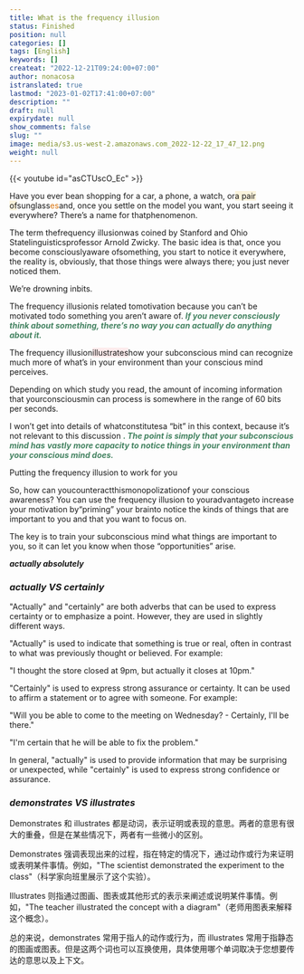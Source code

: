 ```yaml
---
title: What is the frequency illusion
status: Finished
position: null
categories: []
tags: [English]
keywords: []
createat: "2022-12-21T09:24:00+07:00"
author: nonacosa
istranslated: true
lastmod: "2023-01-02T17:41:00+07:00"
description: ""
draft: null
expirydate: null
show_comments: false
slug: ""
image: media/s3.us-west-2.amazonaws.com_2022-12-22_17_47_12.png
weight: null
---
```


{{< youtube id="asCTUscO_Ec" >}}

Have you ever bean shopping for a car, a phone, a watch, or<span style="background-color: rgba(251, 243, 219, 1);">a pair of</span>sunglass<span style="color: rgba(217, 115, 13, 1);">es</span>and, once you settle on the model you want, you start seeing it everywhere? There’s a name for thatphenomenon.

The term thefrequency illusionwas coined by Stanford and Ohio Statelinguisticsprofessor Arnold Zwicky. The basic idea is that, once you become consciouslyaware ofsomething, you start to notice it everywhere, the reality is, obviously, that those things were always there; you just never noticed them.

<!--more-->We’re drowning inbits.

The frequency illusionis related tomotivation because you can’t be motivated todo something you aren’t aware of.<span style="color: rgba(68, 131, 97, 1);"> **_If you never consciously think about something, there’s no way you can actually do anything about it._** </span>

The frequency illusion<span style="background-color: rgba(253, 235, 236, 1);">illustrates</span>how your subconscious mind can recognize much more of what’s in your environment than your conscious mind perceives.

Depending on which study you read, the amount of incoming information that yourconsciousmin can process is somewhere in the range of 60 bits per seconds.

I won’t get into details of whatconstitutesa “bit” in this context, because it’s not relevant to this discussion<span style="color: rgba(68, 131, 97, 1);"> **_. The point is simply that your subconscious mind has_** </span><span style="color: rgba(68, 131, 97, 1);"> **_vastly_** </span><span style="color: rgba(68, 131, 97, 1);"> **_more capacity to notice things in your environment than your conscious mind does._** </span>

Putting the frequency illusion to work for you

So, how can youcounteractthismonopolizationof your conscious awareness? You can use the frequency illusion to youradvantageto increase your motivation by“priming” your brainto notice the kinds of things that are important to you and that you want to focus on.

The key is to train your subconscious mind what things are important to you, so it can let you know when those “opportunities” arise.

**_actually absolutely_**

### **_actually VS certainly_**

"Actually" and "certainly" are both adverbs that can be used to express certainty or to emphasize a point. However, they are used in slightly different ways.

"Actually" is used to indicate that something is true or real, often in contrast to what was previously thought or believed. For example:

"I thought the store closed at 9pm, but actually it closes at 10pm."

"Certainly" is used to express strong assurance or certainty. It can be used to affirm a statement or to agree with someone. For example:

"Will you be able to come to the meeting on Wednesday? - Certainly, I'll be there."

"I'm certain that he will be able to fix the problem."

In general, "actually" is used to provide information that may be surprising or unexpected, while "certainly" is used to express strong confidence or assurance.

### **_demonstrates VS illustrates_**

Demonstrates 和 illustrates 都是动词，表示证明或表现的意思。两者的意思有很大的重叠，但是在某些情况下，两者有一些微小的区别。

Demonstrates 强调表现出来的过程，指在特定的情况下，通过动作或行为来证明或表明某件事情。例如，"The scientist demonstrated the experiment to the class"（科学家向班里展示了这个实验）。

Illustrates 则指通过图画、图表或其他形式的表示来阐述或说明某件事情。例如，"The teacher illustrated the concept with a diagram"（老师用图表来解释这个概念）。

总的来说，demonstrates 常用于指人的动作或行为，而 illustrates 常用于指静态的图画或图表。但是这两个词也可以互换使用，具体使用哪个单词取决于您想要传达的意思以及上下文。
